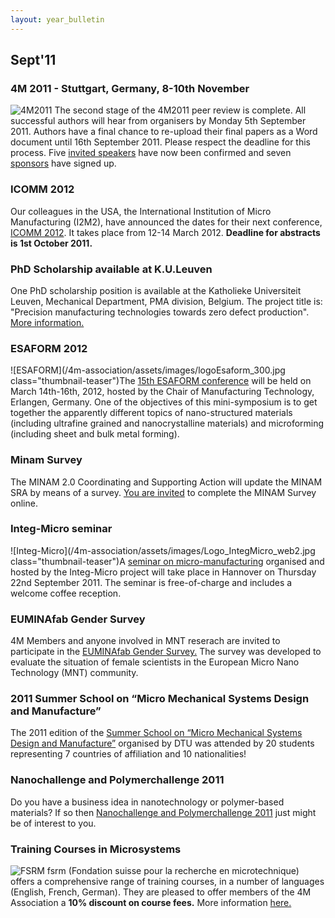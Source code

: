 ```yaml
---
layout: year_bulletin
---
```


## Sept'11

<!--break-->
### 4M 2011 - Stuttgart, Germany, 8-10th November


![4M2011](/4m-association/assets/images/4m-2011_web1.jpg)
The second stage of the 4M2011 peer review is complete. All successful authors will hear from organisers by Monday 5th September 2011. Authors have a final chance to re-upload their final papers as a Word document until 16th September 2011. Please respect the deadline for this process. Five [invited speakers](/4m-association/conference/2011/Invited-Speakers-0) have now been confirmed and seven [sponsors](/4m-association/conference/2011/Our-Sponsors) have signed up. 

### ICOMM 2012

Our colleagues in the USA, the International Institution of Micro Manufacturing (I2M2), have announced the dates for their next conference, [ICOMM 2012](/4m-association/event/ICOMM-2012). It takes place from 12-14 March 2012. **Deadline for abstracts is 1st October 2011.**  
    
### PhD Scholarship available at K.U.Leuven

One PhD scholarship position is available at the Katholieke Universiteit Leuven, Mechanical Department, PMA division, Belgium. The project title is: "Precision manufacturing technologies towards zero defect production". [More information.](/4m-association/content/PhD-scholarship-KULeuven)
  
### ESAFORM 2012

![ESAFORM](/4m-association/assets/images/logoEsaform_300.jpg class="thumbnail-teaser")The [15th ESAFORM conference](/node/556) will be held on March 14th-16th, 2012, hosted by the Chair of Manufacturing Technology, Erlangen, Germany. One of the objectives of this mini-symposium is to get together the apparently different topics of nano-structured materials (including ultrafine grained and nanocrystalline materials) and microforming (including sheet and bulk metal forming).   
  
### Minam Survey

The MINAM 2.0 Coordinating and Supporting Action will update the MINAM SRA by means of a survey. [You are invited](/4m-association/content/MINAM-Survey) to complete the MINAM Survey online.
  
### Integ-Micro seminar

![Integ-Micro](/4m-association/assets/images/Logo_IntegMicro_web2.jpg class="thumbnail-teaser")A [seminar on micro-manufacturing](/4m-association/event/Integ-micro-seminar) organised and hosted by the Integ-Micro project will take place in Hannover on Thursday 22nd September 2011. The seminar is free-of-charge and includes a welcome coffee reception.
    
### EUMINAfab Gender Survey

4M Members and anyone involved in MNT reserach are invited to participate in the [EUMINAfab Gender Survey.](/4m-association/content/EUMINAfab-Gender-Survey) The survey was developed to evaluate the situation of female scientists in the European Micro Nano Technology (MNT) community.     
  
### 2011 Summer School on “Micro Mechanical Systems Design and Manufacture”

The 2011 edition of the [Summer School on “Micro Mechanical Systems Design and Manufacture”](/4m-association/content/2011-Summer-School-Micro-Mechanical-Systems-Design-and-Manufacture) organised by DTU was attended by 20 students representing 7 countries of affiliation and 10 nationalities!  

### Nanochallenge and Polymerchallenge 2011

Do you have a business idea in nanotechnology or polymer-based materials? If so then [Nanochallenge and Polymerchallenge 2011](/4m-association/content/Nanochallenge-and-Polymerchallenge-2011) just might be of interest to you.  
 
### Training Courses in Microsystems

![FSRM](/4m-association/assets/images/FSRM_LOGO_web.gif)
fsrm (Fondation suisse pour la recherche en microtechnique) offers a comprehensive range of training courses, in a number of languages (English, French, German). They are pleased to offer members of the 4M Association a <b>10% discount on course fees.</b> More information [here.](/4m-association/content/fsrm-training-courses)